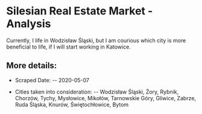 # Silesian Real Estate Market - Analysis
Currently, I life in Wodzisław Śląski, but I am courious which city is more beneficial to life, if I will start working in Katowice. 

## More details:
- Scraped Date: 
-- 2020-05-07

- Cities taken into consideration:
-- Wodzisław Śląski, Żory, Rybnik, Chorzów, Tychy, Mysłowice, Mikołów, Tarnowskie Góry, Gliwice, Zabrze, Ruda Śląska, Knurów, Świętochłowice, Bytom
